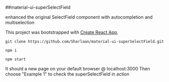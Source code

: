 ##material-ui-superSelectField

enhanced the original SelectField component with autocompletion and multiselection

This project was bootstrapped with [Create React App](https://github.com/facebookincubator/create-react-app).

```
git clone https://github.com/Sharlaan/material-ui-superSelectField.git

npm i

npm start
```

It should a new page on your default browser @ localhost:3000
Then choose "Example 1" to check the superSelectField in action